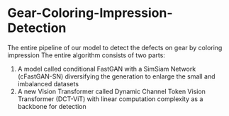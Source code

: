 # Gear-Coloring-Impression-Detection
The entire pipeline of our model to detect the defects on gear by coloring impression
The entire algorithm consists of two parts:
1. A model called conditional FastGAN with a SimSiam Network (cFastGAN-SN) diversifying the generation to enlarge the small and imbalanced datasets
2. A new Vision Transformer called Dynamic Channel Token Vision Transformer (DCT-ViT) with linear computation complexity as a backbone for detection
